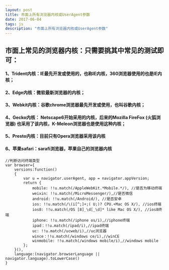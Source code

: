 ```yaml
---
layout: post
title: 市面上所有浏览器内核或UserAgent参数
date: 2017-06-04
tags: js 
description: "市面上所有浏览器内核或UserAgent参数"
---
```


## 市面上常见的浏览器内核：只需要挑其中常见的测试即可：
#### 1、Trident内核：IE最先开发或使用的，也称IE内核，360浏览器使用的也是IE内核；
#### 2、Edge内核：微软最新浏览器的内核；
#### 3、Webkit内核：谷歌chrome浏览器最先开发或使用，也叫谷歌内核；
#### 4、Gecko内核： Netscape6开始采用的内核，后来的Mozilla FireFox (火狐浏览器) 也采用了该内核，K-Meleon浏览器也是使用这种内核；
#### 5、Presto内核：目前只有Opera浏览器采用该内核
#### 6、苹果safari：sarafi浏览器，苹果自己的浏览器内核

```
//判断访问终端类型
var browser={  
    versions:function()  
    {  
        var u = navigator.userAgent, app = navigator.appVersion;  
        return {  
            mobile: !!u.match(/AppleWebKit.*Mobile.*/), //是否为移动终端  
            weixin: !!u.match(/MicroMessenger/),//是否微信  
            android: !!u.match(/Android/), //是否安卓  
            ios: !!u.match(/\(i[^;]+;( U;)? CPU.+Mac OS X/), //ios终端  
            ios8: !!u.match(/OS [8]_\d[_\d]* like Mac OS X/), //ios8终端  
            iphone: !!u.match(/iphone os/i),//iphone终端  
            ipad：!!u.match(/ipad/i),//ipad终端  
            uc: !!u.match(/ucweb/i),//uc浏览器  
            wince：!!u.match(/windows ce/i),//winCE        
            winmobile: !!u.match(/windows mobile/i),//windows mobile  
        };  
    }(),  
    language:(navigator.browserLanguage || navigator.language).toLowerCase()  
}
```     